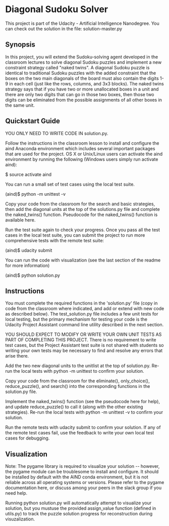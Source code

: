 # Diagonal Sudoku Solver

This project is part of the Udacity - Artificial Intelligence Nanodegree. 
You can check out the solution in the file: solution-master.py


## Synopsis

In this project, you will extend the Sudoku-solving agent developed in the classroom lectures to solve diagonal Sudoku puzzles and implement a new constraint strategy called "naked twins". A diagonal Sudoku puzzle is identical to traditional Sudoku puzzles with the added constraint that the boxes on the two main diagonals of the board must also contain the digits 1-9 in each cell (just like the rows, columns, and 3x3 blocks). The naked twins strategy says that if you have two or more unallocated boxes in a unit and there are only two digits that can go in those two boxes, then those two digits can be eliminated from the possible assignments of all other boxes in the same unit.

## Quickstart Guide

YOU ONLY NEED TO WRITE CODE IN solution.py.

Follow the instructions in the classroom lesson to install and configure the aind Anaconda environment which includes several important packages that are used for the project. OS X or Unix/Linux users can activate the aind environment by running the following (Windows users simply run activate aind):

$ source activate aind

You can run a small set of test cases using the local test suite.

(aind)$ python -m unittest -v

Copy your code from the classroom for the search and basic strategies, then add the diagonal units at the top of the solutions.py file and complete the naked_twins() function. Pseudocode for the naked_twins() function is available here.

Run the test suite again to check your progress. Once you pass all the test cases in the local test suite, you can submit the project to run more comprehensive tests with the remote test suite:

(aind)$ udacity submit

You can run the code with visualization (see the last section of the readme for more information)

(aind)$ python solution.py


## Instructions

You must complete the required functions in the 'solution.py' file (copy in code from the classroom where indicated, and add or extend with new code as described below). The test_solution.py file includes a few unit tests for local testing, but the primary mechanism for testing your code is the Udacity Project Assistant command line utility described in the next section.

YOU SHOULD EXPECT TO MODIFY OR WRITE YOUR OWN UNIT TESTS AS PART OF COMPLETING THIS PROJECT. There is no requirement to write test cases, but the Project Assistant test suite is not shared with students so writing your own tests may be necessary to find and resolve any errors that arise there.

Add the two new diagonal units to the unitlist at the top of solution.py. Re-run the local tests with python -m unittest to confirm your solution.

Copy your code from the classroom for the eliminate(), only_choice(), reduce_puzzle(), and search() into the corresponding functions in the solution.py file.

Implement the naked_twins() function (see the pseudocode here for help), and update reduce_puzzle() to call it (along with the other existing strategies). Re-run the local tests with python -m unittest -v to confirm your solution.

Run the remote tests with udacity submit to confirm your solution. If any of the remote test cases fail, use the feedback to write your own local test cases for debugging.


## Visualization

Note: The pygame library is required to visualize your solution -- however, the pygame module can be troublesome to install and configure. It should be installed by default with the AIND conda environment, but it is not reliable across all operating systems or versions. Please refer to the pygame documentation here, or discuss among your peers in the slack group if you need help.

Running python solution.py will automatically attempt to visualize your solution, but you mustuse the provided assign_value function (defined in utils.py) to track the puzzle solution progress for reconstruction during visuzalization.
